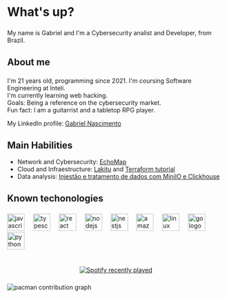 <h1 align="left">What's up?</h1>

###

<p align="left">My name is Gabriel and I'm a Cybersecurity analist and Developer, from Brazil.</p>

###

<h2 align="left">About me</h2>

###

<p align="left">I'm 21 years old, programming since 2021. I'm coursing Software Engineering at Inteli.<br>I'm currently learning web hacking.<br>Goals: Being a reference on the cybersecurity market.<br>Fun fact: I am a guitarrist and a tabletop RPG player.</p>
<p>My LinkedIn profile: <a href="https://www.linkedin.com/in/gabriel--nascimento/">Gabriel Nascimento</a></p>

###

<h2 align="left">Main Habilities</h2>

- Network and Cybersecurity: <a href="https://github.com/pingu01/echomap">EchoMap</a>
- Cloud and Infraestructure: <a href="https://github.com/2023M5T3-Inteli/2023-1a-t03-grupo5">Lakitu</a> and <a href="https://github.com/pingu01/terraform-tutorial">Terraform tutorial</a>
- Data analysis: <a href="https://github.com/pingu01/injestao-de-dados">Injestão e tratamento de dados com MiniIO e Clickhouse </a>

###

<h2 align="left">Known techonologies</h2>

###

<div align="left">
  <img src="https://cdn.jsdelivr.net/gh/devicons/devicon/icons/javascript/javascript-original.svg" height="40" alt="javascript logo"  />
  <img width="12" />
  <img src="https://cdn.jsdelivr.net/gh/devicons/devicon/icons/typescript/typescript-original.svg" height="40" alt="typescript logo"  />
  <img width="12" />
  <img src="https://cdn.jsdelivr.net/gh/devicons/devicon/icons/react/react-original.svg" height="40" alt="react logo"  />
  <img width="12" />
  <img src="https://cdn.jsdelivr.net/gh/devicons/devicon/icons/nodejs/nodejs-original.svg" height="40" alt="nodejs logo"  />
  <img width="12" />
  <img src="https://cdn.jsdelivr.net/gh/devicons/devicon/icons/nestjs/nestjs-original.svg" height="40" alt="nestjs logo"  />
  <img width="12" />
  <img src="https://cdn.jsdelivr.net/gh/devicons/devicon/icons/amazonwebservices/amazonwebservices-line-wordmark.svg" height="40" alt="amazonwebservices logo"  />
  <img width="12" />
  <img src="https://cdn.jsdelivr.net/gh/devicons/devicon/icons/linux/linux-original.svg" height="40" alt="linux logo"  />
  <img width="12" />
  <img src="https://cdn.jsdelivr.net/gh/devicons/devicon/icons/go/go-original.svg" height="40" alt="go logo"  />
  <img width="12" />
  <img src="https://cdn.jsdelivr.net/gh/devicons/devicon/icons/python/python-original.svg" height="40" alt="python logo"  />
</div>

###

<br clear="both">

<div align="center">
  <a href="https://open.spotify.com/user/213n2utwlufdwadslfzjwfz5q">
    <img src="https://spotify-recently-played-readme.vercel.app/api?user=213n2utwlufdwadslfzjwfz5q&count=5&unique=true" alt="Spotify recently played"  />
  </a>
</div>

###

<picture>
  <source media="(prefers-color-scheme: dark)" srcset="https://raw.githubusercontent.com/pingu01/pingu01/output/pacman-contribution-graph-dark.svg">
  <source media="(prefers-color-scheme: light)" srcset="https://raw.githubusercontent.com/pingu01/pingu01/output/pacman-contribution-graph.svg">
  <img alt="pacman contribution graph" src="https://raw.githubusercontent.com/pingu01/pingu01/output/pacman-contribution-graph.svg">
</picture>


